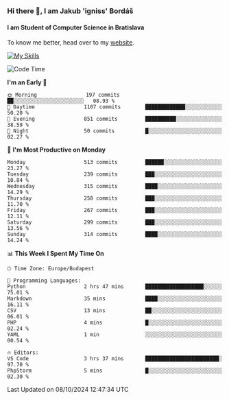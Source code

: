 ### Hi there 👋, I am Jakub 'igniss' Bordáš

#### I am Student of Computer Science in Bratislava
To know me better, head over to my [website](https://bordas.sk).

[![My Skills](https://skillicons.dev/icons?i=js,html,css,figma,svelte,java,kotlin,python,postgresql,typescript,nest,nodejs)](https://bordas.sk)


<!--START_SECTION:waka-->
![Code Time](http://img.shields.io/badge/Code%20Time-1%2C537%20hrs%2025%20mins-blue)

**I'm an Early 🐤** 

```text
🌞 Morning                197 commits         ██░░░░░░░░░░░░░░░░░░░░░░░   08.93 % 
🌆 Daytime                1107 commits        █████████████░░░░░░░░░░░░   50.20 % 
🌃 Evening                851 commits         ██████████░░░░░░░░░░░░░░░   38.59 % 
🌙 Night                  50 commits          █░░░░░░░░░░░░░░░░░░░░░░░░   02.27 % 
```
📅 **I'm Most Productive on Monday** 

```text
Monday                   513 commits         ██████░░░░░░░░░░░░░░░░░░░   23.27 % 
Tuesday                  239 commits         ███░░░░░░░░░░░░░░░░░░░░░░   10.84 % 
Wednesday                315 commits         ████░░░░░░░░░░░░░░░░░░░░░   14.29 % 
Thursday                 258 commits         ███░░░░░░░░░░░░░░░░░░░░░░   11.70 % 
Friday                   267 commits         ███░░░░░░░░░░░░░░░░░░░░░░   12.11 % 
Saturday                 299 commits         ███░░░░░░░░░░░░░░░░░░░░░░   13.56 % 
Sunday                   314 commits         ████░░░░░░░░░░░░░░░░░░░░░   14.24 % 
```


📊 **This Week I Spent My Time On** 

```text
🕑︎ Time Zone: Europe/Budapest

💬 Programming Languages: 
Python                   2 hrs 47 mins       ███████████████████░░░░░░   75.01 % 
Markdown                 35 mins             ████░░░░░░░░░░░░░░░░░░░░░   16.11 % 
CSV                      13 mins             ██░░░░░░░░░░░░░░░░░░░░░░░   06.01 % 
PHP                      4 mins              █░░░░░░░░░░░░░░░░░░░░░░░░   02.24 % 
YAML                     1 min               ░░░░░░░░░░░░░░░░░░░░░░░░░   00.54 % 

🔥 Editors: 
VS Code                  3 hrs 37 mins       ████████████████████████░   97.70 % 
PhpStorm                 5 mins              █░░░░░░░░░░░░░░░░░░░░░░░░   02.30 % 
```


 Last Updated on 08/10/2024 12:47:34 UTC
<!--END_SECTION:waka-->
